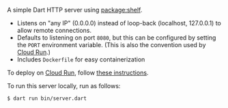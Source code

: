 A simple Dart HTTP server using [package:shelf](https://pub.dev/packages/shelf).

- Listens on "any IP" (0.0.0.0) instead of loop-back (localhost, 127.0.0.1) to
  allow remote connections.
- Defaults to listening on port `8080`, but this can be configured by setting
  the `PORT` environment variable. (This is also the convention used by
  [Cloud Run](https://cloud.google.com/run).)
- Includes `Dockerfile` for easy containerization

To deploy on [Cloud Run](https://cloud.google.com/run), follow
[these instructions](https://cloud.google.com/run/docs/quickstarts/build-and-deploy/other).

To run this server locally, run as follows:

```bash
$ dart run bin/server.dart
```
